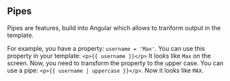 ## Pipes
Pipes are features, build into Angular which allows to tranform output in the template.

For example, you have a property: `username = 'Max'`. You can use this property in your template:
`<p>{{ username }}</p>` It looks like `Max` on the screen. Now, you need to transform the property
to the upper case. You can use a pipe: `<p>{{ username | uppercase }}</p>`. Now it looks like `MAX`.
